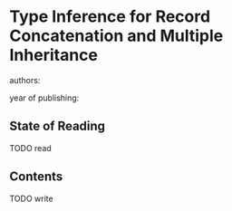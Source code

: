 # Type Inference for Record Concatenation and Multiple Inheritance

authors:

year of publishing:


## State of Reading
TODO read


## Contents
TODO write

